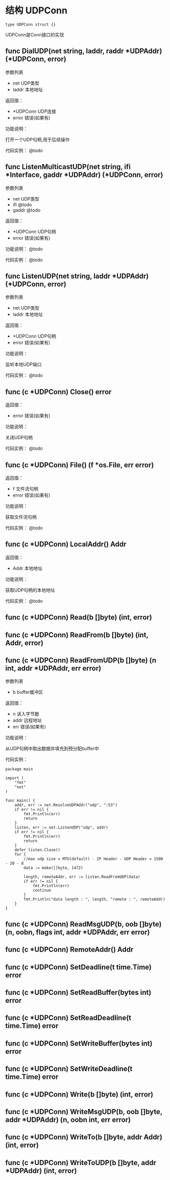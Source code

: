 # 结构 UDPConn
    
    type UDPConn struct {}

UDPConn是Conn接口的实现

## func DialUDP(net string, laddr, raddr *UDPAddr) (*UDPConn, error)

参数列表

- net UDP类型
- laddr 本地地址

返回值：

- *UDPConn UDP连接
- error 错误(如果有)

功能说明：

打开一个UDP句柄,用于后续操作

代码实例：
@todo

## func ListenMulticastUDP(net string, ifi *Interface, gaddr *UDPAddr) (*UDPConn, error)

参数列表

- net UDP类型
- ifi @todo
- gaddr @todo

返回值：

- *UDPConn UDP句柄
- error 错误(如果有)

功能说明：
@todo

代码实例：
@todo


## func ListenUDP(net string, laddr *UDPAddr) (*UDPConn, error)

参数列表

- net UDP类型
- laddr 本地地址

返回值：

- *UDPConn UDP句柄
- error 错误(如果有)

功能说明：

监听本地UDP端口

代码实例：
@todo

## func (c *UDPConn) Close() error

返回值：

- error 错误(如果有)

功能说明：

关闭UDP句柄

代码实例：
@todo

## func (c *UDPConn) File() (f *os.File, err error)

返回值：
- f 文件流句柄
- error 错误(如果有)

功能说明：

获取文件流句柄

代码实例：
@todo

## func (c *UDPConn) LocalAddr() Addr

返回值：
- Addr 本地地址

功能说明：

获取UDP句柄的本地地址

代码实例：
@todo

## func (c *UDPConn) Read(b []byte) (int, error)

## func (c *UDPConn) ReadFrom(b []byte) (int, Addr, error)

## func (c *UDPConn) ReadFromUDP(b []byte) (n int, addr *UDPAddr, err error)

参数列表

- b buffer缓冲区

返回值：
- n 读入字节数
- addr 远程地址
- err 错误(如果有)

功能说明：

从UDP句柄中取出数据并填充到预分配buffer中

代码实例：

    package main
    
    import (
    	"fmt"
    	"net"
    )
    
    func main() {
    	addr, err := net.ResolveUDPAddr("udp", ":53")
    	if err != nil {
    		fmt.Println(err)
    		return
    	}
    	listen, err := net.ListenUDP("udp", addr)
    	if err != nil {
    		fmt.Println(err)
    		return
    	}
    	defer listen.Close()
    	for {
    		//max udp size = MTU(default) - IP Header - UDP Header = 1500 - 20 - 8
    		data := make([]byte, 1472)
    
    		length, remoteAddr, err := listen.ReadFromUDP(data)
    		if err != nil {
    			fmt.Println(err)
    			continue
    		}
    		fmt.Println("data length : ", length, "remote : ", remoteAddr)
    	}
    }


## func (c *UDPConn) ReadMsgUDP(b, oob []byte) (n, oobn, flags int, addr *UDPAddr, err error)

## func (c *UDPConn) RemoteAddr() Addr

## func (c *UDPConn) SetDeadline(t time.Time) error

## func (c *UDPConn) SetReadBuffer(bytes int) error

## func (c *UDPConn) SetReadDeadline(t time.Time) error

## func (c *UDPConn) SetWriteBuffer(bytes int) error

## func (c *UDPConn) SetWriteDeadline(t time.Time) error

## func (c *UDPConn) Write(b []byte) (int, error)

## func (c *UDPConn) WriteMsgUDP(b, oob []byte, addr *UDPAddr) (n, oobn int, err error)

## func (c *UDPConn) WriteTo(b []byte, addr Addr) (int, error)

## func (c *UDPConn) WriteToUDP(b []byte, addr *UDPAddr) (int, error)

